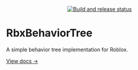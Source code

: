 <div align="center">
  <p>
    <a href="https://github.com/Fangous/RbxBehaviorTree/actions">
      <img src="https://github.com/Fangous/RbxBehaviorTree/actions/workflows/wally.yaml/badge.svg" alt="Build and release status" />
    </a>
  </p>
  <p></p>
</div>

# RbxBehaviorTree

A simple behavior tree implementation for Roblox.

[View docs →](https://github.com/Fangous/RbxBehaviorTree)